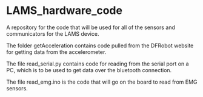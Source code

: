 # LAMS_hardware_code

A repository for the code that will be used for all of the sensors and communicators for the LAMS device.  

The folder getAcceleration contains code pulled from the DFRobot website for getting data from the accelerometer.

The file read_serial.py contains code for reading from the serial port on a PC, which is to be used to get data over the bluetooth connection.

The file read_emg.ino is the code that will go on the board to read from EMG sensors.
